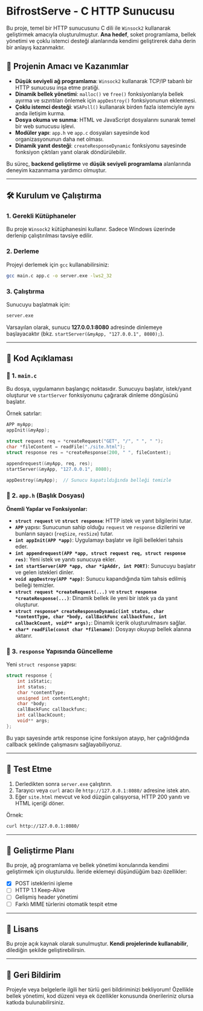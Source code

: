 # BifrostServe - C HTTP Sunucusu

Bu proje, temel bir HTTP sunucusunu C dili ile `Winsock2` kullanarak geliştirmek amacıyla oluşturulmuştur. **Ana hedef**, soket programlama, bellek yönetimi ve çoklu istemci desteği alanlarında kendimi geliştirerek daha derin bir anlayış kazanmaktır.

## 📌 Projenin Amacı ve Kazanımlar
- **Düşük seviyeli ağ programlama**: `Winsock2` kullanarak TCP/IP tabanlı bir HTTP sunucusu inşa etme pratiği.
- **Dinamik bellek yönetimi**: `malloc()` ve `free()` fonksiyonlarıyla bellek ayırma ve sızıntıları önlemek için `appDestroy()` fonksiyonunun eklenmesi.
- **Çoklu istemci desteği**: `WSAPoll()` kullanarak birden fazla istemciyle aynı anda iletişim kurma.
- **Dosya okuma ve sunma**: HTML ve JavaScript dosyalarını sunarak temel bir web sunucusu işlevi.
- **Modüler yapı**: `app.h` ve `app.c` dosyaları sayesinde kod organizasyonunun daha net olması.
- **Dinamik yanıt desteği**: `createResponseDynamic` fonksiyonu sayesinde fonksiyon çıktıları yanıt olarak döndürülebilir.

Bu süreç, **backend geliştirme** ve **düşük seviyeli programlama** alanlarında deneyim kazanmama yardımcı olmuştur.

---

## 🛠 **Kurulum ve Çalıştırma**

### **1. Gerekli Kütüphaneler**
Bu proje `Winsock2` kütüphanesini kullanır. Sadece Windows üzerinde derlenip çalıştırılması tavsiye edilir.

### **2. Derleme**
Projeyi derlemek için `gcc` kullanabilirsiniz:
```sh
gcc main.c app.c -o server.exe -lws2_32
```

### **3. Çalıştırma**
Sunucuyu başlatmak için:
```sh
server.exe
```

Varsayılan olarak, sunucu **127.0.0.1:8080** adresinde dinlemeye başlayacaktır (bkz. `startServer(&myApp, "127.0.0.1", 8080);`).

---

## 📜 **Kod Açıklaması**

### **🔹 1. `main.c`**
Bu dosya, uygulamanın başlangıç noktasıdır. Sunucuyu başlatır, istek/yanıt oluşturur ve `startServer` fonksiyonunu çağırarak dinleme döngüsünü başlatır.

Örnek satırlar:
```c
APP myApp;
appInit(&myApp);

struct request req = *createRequest("GET", "/", " ", " ");
char *fileContent = readFile("./site.html");
struct response res = *createResponse(200, " ", fileContent);

appendrequest(&myApp, req, res);
startServer(&myApp, "127.0.0.1", 8080);

appDestroy(&myApp);  // Sunucu kapatıldığında belleği temizle
```

### **🔹 2. `app.h` (Başlık Dosyası)**
**Önemli Yapılar ve Fonksiyonlar:**

- **`struct request`** ve **`struct response`**: HTTP istek ve yanıt bilgilerini tutar.
- **`APP`** yapısı: Sunucunun sahip olduğu `request` ve `response` dizilerini ve bunların sayacı (`reqSize`, `resSize`) tutar.
- **`int appInit(APP *app)`**: Uygulamayı başlatır ve ilgili bellekleri tahsis eder.
- **`int appendrequest(APP *app, struct request req, struct response res)`**: Yeni istek ve yanıtı sunucuya ekler.
- **`int startServer(APP *app, char *ipAddr, int PORT)`**: Sunucuyu başlatır ve gelen istekleri dinler.
- **`void appDestroy(APP *app)`**: Sunucu kapandığında tüm tahsis edilmiş belleği temizler.
- **`struct request *createRequest(...)`** ve **`struct response *createResponse(...)`**: Dinamik bellek ile yeni bir istek ya da yanıt oluşturur.
- **`struct response* createResponseDynamic(int status, char *contentType, char *body, callBackFunc callbackfunc, int callbackCount, void** args);`**: Dinamik içerik oluşturulmasını sağlar.
- **`char* readFile(const char *filename)`**: Dosyayı okuyup bellek alanına aktarır.

### **🔹 3. `response` Yapısında Güncelleme**
Yeni `struct response` yapısı:
```c
struct response {
    int isStatic;
    int status;
    char *contentType;
    unsigned int contentLenght;
    char *body;
    callBackFunc callbackfunc;
    int callbackCount;
    void** args;
};
```
Bu yapı sayesinde artık response içine fonksiyon atayıp, her çağrıldığında callback şeklinde çalışmasını sağlayabiliyoruz.

---

## 🧪 **Test Etme**
1. Derledikten sonra `server.exe` çalıştırın.
2. Tarayıcı veya `curl` aracı ile `http://127.0.0.1:8080/` adresine istek atın.
3. Eğer `site.html` mevcut ve kod düzgün çalışıyorsa, HTTP 200 yanıtı ve HTML içeriği döner.

Örnek:
```sh
curl http://127.0.0.1:8080/
```

---

## 🚀 **Geliştirme Planı**
Bu proje, ağ programlama ve bellek yönetimi konularında kendimi geliştirmek için oluşturuldu. İleride eklemeyi düşündüğüm bazı özellikler:

- [X] POST isteklerini işleme
- [ ] HTTP 1.1 Keep-Alive
- [ ] Gelişmiş header yönetimi
- [ ] Farklı MIME türlerini otomatik tespit etme

---

## 📜 **Lisans**
Bu proje açık kaynak olarak sunulmuştur. **Kendi projelerinde kullanabilir**, dilediğin şekilde geliştirebilirsin.

---

## 💬 **Geri Bildirim**
Projeyle veya belgelerle ilgili her türlü geri bildiriminizi bekliyorum! Özellikle bellek yönetimi, kod düzeni veya ek özellikler konusunda önerileriniz olursa katkıda bulunabilirsiniz.

